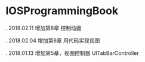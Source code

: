 # IOSProgrammingBook
. 2018.02.11
增加第8章 控制动画

. 2018.02.04
    增加第6章 用代码实现视图
    
. 2018.01.13
    增加第5章，视图控制器  UITabBarController



